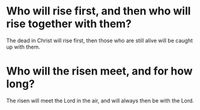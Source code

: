 # Who will rise first, and then who will rise together with them?

The dead in Christ will rise first, then those who are still alive will be caught up with them.

# Who will the risen meet, and for how long?

The risen will meet the Lord in the air, and will always then be with the Lord.
